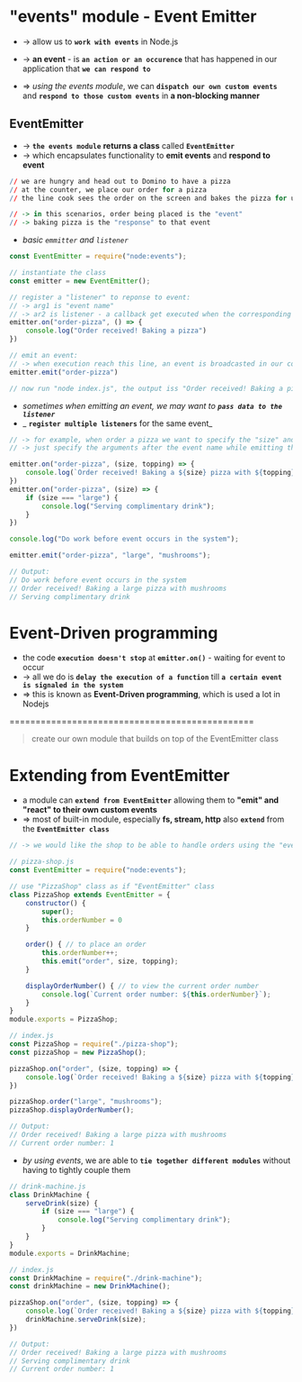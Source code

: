 
# "events" module - Event Emitter
* -> allow us to **`work with events`** in Node.js
* -> **an event** - is **`an action or an occurence`** that has happened in our application that **`we can respond to`**

* => _using the events module_, we can **`dispatch our own custom events`** and **`respond to those custom events`** in **a non-blocking manner**

## EventEmitter
* -> **`the events module`** **returns a class** called **`EventEmitter`** 
* -> which encapsulates functionality to **emit events** and **respond to event**

```r - a non-technical day-to-day scenario of "event"
// we are hungry and head out to Domino to have a pizza
// at the counter, we place our order for a pizza
// the line cook sees the order on the screen and bakes the pizza for us

// -> in this scenarios, order being placed is the "event"
// -> baking pizza is the "response" to that event
```

* _basic `emmitter` and `listener`_
```js
const EventEmitter = require("node:events");

// instantiate the class 
const emitter = new EventEmitter();

// register a "listener" to reponse to event:
// -> arg1 is "event name"
// -> ar2 is listener - a callback get executed when the corresponding event is emitted
emitter.on("order-pizza", () => {
    console.log("Order received! Baking a pizza")
})

// emit an event:
// -> when execution reach this line, an event is broadcasted in our code:
emitter.emit("order-pizza")

// now run "node index.js", the output iss "Order received! Baking a pizza"
```

* _sometimes when emitting an event, we may want to **`pass data to the listener`**_
* _ **`register multiple listeners`** for the same event_
```js - 
// -> for example, when order a pizza we want to specify the "size" and "topping"
// -> just specify the arguments after the event name while emitting the event

emitter.on("order-pizza", (size, topping) => {
    console.log(`Order received! Baking a ${size} pizza with ${topping}`)
})
emitter.on("order-pizza", (size) => {
    if (size === "large") {
        console.log("Serving complimentary drink");
    }
})

console.log("Do work before event occurs in the system");

emitter.emit("order-pizza", "large", "mushrooms");

// Output: 
// Do work before event occurs in the system
// Order received! Baking a large pizza with mushrooms
// Serving complimentary drink
```

# Event-Driven programming
* the code **`execution doesn't stop`** at **`emitter.on()`** - waiting for event to occur
* -> all we do is **`delay the execution of a function`** till **`a certain event is signaled in the system`**
* => this is known as **Event-Driven programming**, which is used a lot in Nodejs

===============================================
> create our own module that builds on top of the EventEmitter class

# Extending from EventEmitter
* a module can **`extend from EventEmitter`** allowing them to **"emit" and "react" to their own custom events**
* => most of built-in module, especially **fs, stream, http** also **`extend`** from the **`EventEmitter class`**

```js
// -> we would like the shop to be able to handle orders using the "event-driven architecture", that is using "events" module

// pizza-shop.js
const EventEmitter = require("node:events");

// use "PizzaShop" class as if "EventEmitter" class
class PizzaShop extends EventEmitter = {
    constructor() {
        super();
        this.orderNumber = 0
    }

    order() { // to place an order
        this.orderNumber++;
        this.emit("order", size, topping);
    }

    displayOrderNumber() { // to view the current order number
        console.log(`Current order number: ${this.orderNumber}`);
    }
}
module.exports = PizzaShop;

// index.js
const PizzaShop = require("./pizza-shop");
const pizzaShop = new PizzaShop();

pizzaShop.on("order", (size, topping) => {
    console.log(`Order received! Baking a ${size} pizza with ${topping}`)
})

pizzaShop.order("large", "mushrooms");
pizzaShop.displayOrderNumber();

// Output:
// Order received! Baking a large pizza with mushrooms
// Current order number: 1
```

* _by using events_, we are able to **`tie together different modules`** without having to tightly couple them
```js - listener to serving a drink
// drink-machine.js
class DrinkMachine {
    serveDrink(size) {
        if (size === "large") {
            console.log("Serving complimentary drink");
        }
    }
}
module.exports = DrinkMachine;

// index.js
const DrinkMachine = require("./drink-machine");
const drinkMachine = new DrinkMachine();

pizzaShop.on("order", (size, topping) => {
    console.log(`Order received! Baking a ${size} pizza with ${topping}`);
    drinkMachine.serveDrink(size);
})

// Output:
// Order received! Baking a large pizza with mushrooms
// Serving complimentary drink
// Current order number: 1
```